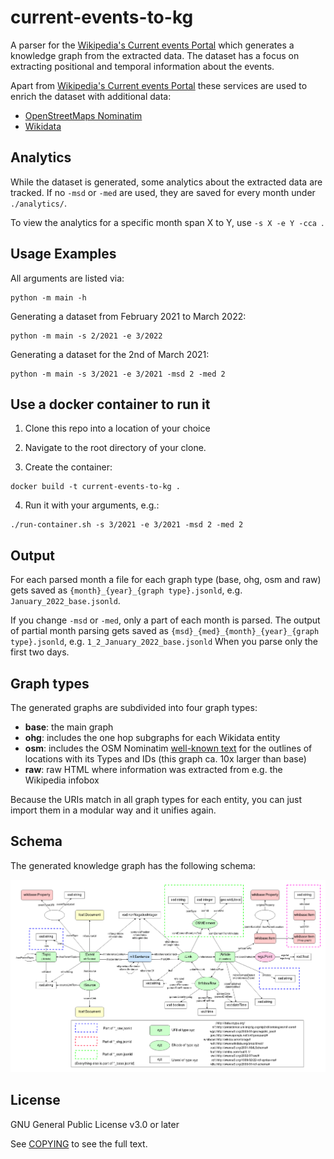 # current-events-to-kg
A parser for the [Wikipedia's Current events Portal](https://en.wikipedia.org/wiki/Portal:Current_events) which generates a knowledge graph from the extracted data. The dataset has a focus on extracting positional and temporal information about the events.

Apart from [Wikipedia's Current events Portal](https://en.wikipedia.org/wiki/Portal:Current_events) these services are used to enrich the dataset with additional data:
- [OpenStreetMaps Nominatim](https://nominatim.openstreetmap.org)
- [Wikidata](https://www.wikidata.org)


## Analytics
While the dataset is generated, some analytics about the extracted data are tracked.
If no `-msd` or `-med` are used, they are saved for every month under `./analytics/`.

To view the analytics for a specific month span X to Y, use `-s X -e Y -cca `.

## Usage Examples
All arguments are listed via:
```
python -m main -h
```

Generating a dataset from February 2021 to March 2022:
```
python -m main -s 2/2021 -e 3/2022
```

Generating a dataset for the 2nd of March 2021:
```
python -m main -s 3/2021 -e 3/2021 -msd 2 -med 2
```

## Use a docker container to run it
1. Clone this repo into a location of your choice

2. Navigate to the root directory of your clone.

3. Create the container:
```
docker build -t current-events-to-kg .
```

4. Run it with your arguments, e.g.:
```
./run-container.sh -s 3/2021 -e 3/2021 -msd 2 -med 2
```

## Output
For each parsed month a file for each graph type (base, ohg, osm and raw) gets saved as `{month}_{year}_{graph type}.jsonld`, e.g. `January_2022_base.jsonld`.

If you change `-msd` or `-med`, only a part of each month is parsed. The output of partial month parsing gets saved as `{msd}_{med}_{month}_{year}_{graph type}.jsonld`, e.g. `1_2_January_2022_base.jsonld` When you parse only the first two days.

## Graph types
The generated graphs are subdivided into four graph types: 
- **base**: the main graph
- **ohg**: includes the one hop subgraphs for each Wikidata entity
- **osm**: includes the OSM Nominatim [well-known text](https://en.wikipedia.org/wiki/Well-known_text_representation_of_geometry) for the outlines of locations with its Types and IDs (this graph ca. 10x larger than base)
- **raw**: raw HTML where information was extracted from e.g. the Wikipedia infobox

Because the URIs match in all graph types for each entity, you can just import them in a modular way and it unifies again.


## Schema
The generated knowledge graph has the following schema:

![Datset graph schema](Schema.drawio.png)

## License
GNU General Public License v3.0 or later

See [COPYING](COPYING) to see the full text.

